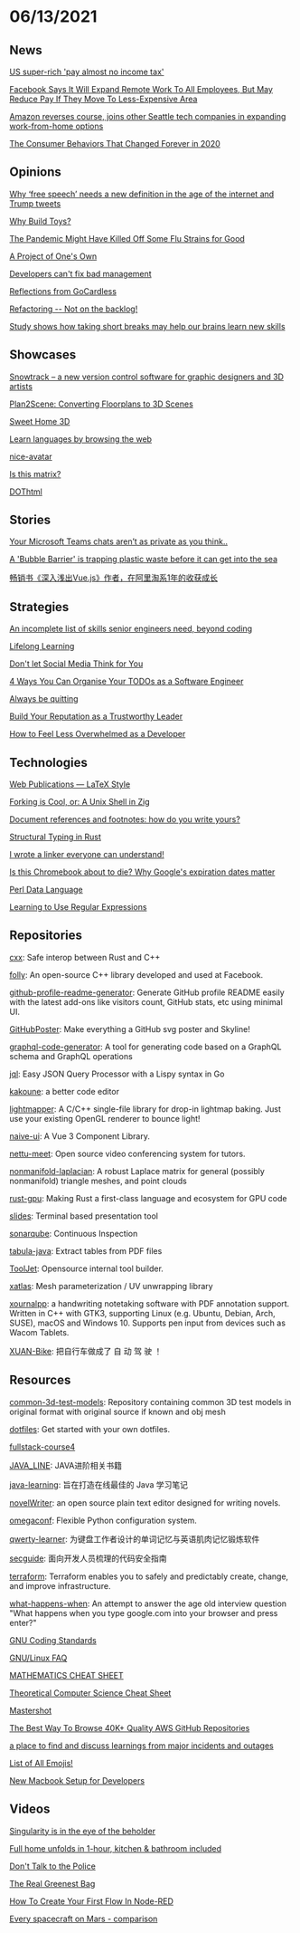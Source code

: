 # 06/13/2021

## News
[US super-rich 'pay almost no income tax'](https://www.bbc.com/news/business-57383869)

[Facebook Says It Will Expand Remote Work To All Employees, But May Reduce Pay If They Move To Less-Expensive Area](https://www.bloomberg.com/news/articles/2021-06-09/facebook-says-it-will-expand-remote-work-to-all-employees)

[Amazon reverses course, joins other Seattle tech companies in expanding work-from-home options](https://mynorthwest.com/2960761/amazon-offering-flexible-work-from-home-options-seattle-tech-companies/)

[The Consumer Behaviors That Changed Forever in 2020](https://www.businesswire.com/news/home/20201216005341/en/The-Consumer-Behaviors-That-Changed-Forever-in-2020)

## Opinions
[Why ‘free speech’ needs a new definition in the age of the internet and Trump tweets](https://theconversation.com/why-free-speech-needs-a-new-definition-in-the-age-of-the-internet-and-trump-tweets-152919)

[Why Build Toys?](https://www.ycombinator.com/library/3U-why-build-toys)

[The Pandemic Might Have Killed Off Some Flu Strains for Good](https://gizmodo.com/the-pandemic-might-have-killed-off-some-flu-strains-for-1847033924)

[A Project of One's Own](http://paulgraham.com/own.html)

[Developers can't fix bad management](https://iism.org/article/developers-can-t-fix-bad-management-57)

[Reflections from GoCardless](https://paprikati.github.io/2021/06/10/leaving-gocardless.html)

[Refactoring -- Not on the backlog!](https://ronjeffries.com/xprog/articles/refactoring-not-on-the-backlog/)

[Study shows how taking short breaks may help our brains learn new skills](https://www.ninds.nih.gov/News-Events/News-and-Press-Releases/Press-Releases/Study-shows-how-taking-short-breaks-may-help-our-brains)

## Showcases
[Snowtrack – a new version control software for graphic designers and 3D artists](https://snowtrack.io/)

[Plan2Scene: Converting Floorplans to 3D Scenes](https://3dlg-hcvc.github.io/plan2scene/)

[Sweet Home 3D](http://www.sweethome3d.com/)

[Learn languages by browsing the web](https://www.fluent.co/)

[nice-avatar](https://nice-avatar.chilllab.io/)

[Is this matrix?](https://isthisamatrix.com/)

[DOThtml](https://dothtml.org/)

## Stories
[Your Microsoft Teams chats aren’t as private as you think..](https://infinitelogins.com/2021/06/06/your-microsoft-teams-chats-arent-as-private-as-you-think/)

[A 'Bubble Barrier' is trapping plastic waste before it can get into the sea](https://edition.cnn.com/2021/06/08/europe/bubble-barrier-sea-c2e-spc-intl/index.html)

[畅销书《深入浅出Vue.js》作者，在阿里淘系1年的收获成长](https://mp.weixin.qq.com/s?__biz=Mzg4MjE5OTI4Mw==&mid=2247488285&idx=1&sn=d540e16d038234f0351047ce8461004a&scene=21#wechat_redirect)

## Strategies
[An incomplete list of skills senior engineers need, beyond coding](https://skamille.medium.com/an-incomplete-list-of-skills-senior-engineers-need-beyond-coding-8ed4a521b29f)

[Lifelong Learning](https://sahilbloom.substack.com/p/lifelong-learning)

[Don't let Social Media Think for You](https://www.disgustinglyoptimistic.com/post/don-t-let-social-media-think-for-you)

[4 Ways You Can Organise Your TODOs as a Software Engineer](https://medium.com/agileinsider/4-ways-you-can-organise-your-todos-as-a-software-engineer-2bf2901ee503)

[Always be quitting](https://jmmv.dev/2021/04/always-be-quitting.html)

[Build Your Reputation as a Trustworthy Leader](https://hbr.org/2021/06/build-your-reputation-as-a-trustworthy-leader)

[How to Feel Less Overwhelmed as a Developer](https://medium.com/@juliahaigh/how-to-feel-less-overwhelmed-as-a-developer-79bc816709de)

## Technologies
[Web Publications — LaTeX Style](https://goessner.github.io/mdmath/publication.html)

[Forking is Cool, or: A Unix Shell in Zig](http://ratfactor.com/zig/forking-is-cool)

[Document references and footnotes: how do you write yours?](https://design102.blog.gov.uk/2021/05/28/document-references-and-footnotes-how-do-you-write-yours/)

[Structural Typing in Rust](https://beachape.com/blog/2021/05/25/structural-typing-in-rust/)

[I wrote a linker everyone can understand!](https://briancallahan.net/blog/20210609.html)

[Is this Chromebook about to die? Why Google's expiration dates matter](https://www.pcworld.com/article/3570263/77-chromebooks-you-shouldnt-buy-why-googles-expiration-dates-matter.html)

[Perl Data Language](http://pdl.perl.org/)

[Learning to Use Regular Expressions](https://gnosis.cx/publish/programming/regular_expressions.html)

## Repositories
[cxx](https://github.com/dtolnay/cxx): Safe interop between Rust and C++

[folly](https://github.com/facebook/folly): An open-source C++ library developed and used at Facebook.

[github-profile-readme-generator](https://github.com/rahuldkjain/github-profile-readme-generator): Generate GitHub profile README easily with the latest add-ons like visitors count, GitHub stats, etc using minimal UI.

[GitHubPoster](https://github.com/yihong0618/GitHubPoster): Make everything a GitHub svg poster and Skyline!

[graphql-code-generator](https://github.com/dotansimha/graphql-code-generator): A tool for generating code based on a GraphQL schema and GraphQL operations

[jql](https://github.com/cube2222/jql): Easy JSON Query Processor with a Lispy syntax in Go

[kakoune](https://github.com/mawww/kakoune): a better code editor

[lightmapper](https://github.com/ands/lightmapper): A C/C++ single-file library for drop-in lightmap baking. Just use your existing OpenGL renderer to bounce light!

[naive-ui](https://github.com/TuSimple/naive-ui): A Vue 3 Component Library.

[nettu-meet](https://github.com/fmeringdal/nettu-meet): Open source video conferencing system for tutors.

[nonmanifold-laplacian](https://github.com/nmwsharp/nonmanifold-laplacian): A robust Laplace matrix for general (possibly nonmanifold) triangle meshes, and point clouds

[rust-gpu](https://github.com/EmbarkStudios/rust-gpu): Making Rust a first-class language and ecosystem for GPU code

[slides](https://github.com/maaslalani/slides): Terminal based presentation tool

[sonarqube](https://github.com/SonarSource/sonarqube): Continuous Inspection

[tabula-java](https://github.com/tabulapdf/tabula-java): Extract tables from PDF files

[ToolJet](https://github.com/ToolJet/ToolJet): Opensource internal tool builder.

[xatlas](https://github.com/jpcy/xatlas): Mesh parameterization / UV unwrapping library

[xournalpp](https://github.com/xournalpp/xournalpp): a handwriting notetaking software with PDF annotation support. Written in C++ with GTK3, supporting Linux (e.g. Ubuntu, Debian, Arch, SUSE), macOS and Windows 10. Supports pen input from devices such as Wacom Tablets.

[XUAN-Bike](https://github.com/peng-zhihui/XUAN-Bike): 把自行车做成了 自 动 驾 驶 ！

## Resources
[common-3d-test-models](https://github.com/alecjacobson/common-3d-test-models): Repository containing common 3D test models in original format with original source if known and obj mesh

[dotfiles](https://github.com/driesvints/dotfiles): Get started with your own dotfiles.

[fullstack-course4](https://github.com/jhu-ep-coursera/fullstack-course4)

[JAVA_LINE](https://github.com/singgel/JAVA_LINE): JAVA进阶相关书籍

[java-learning](https://github.com/brianway/java-learning): 旨在打造在线最佳的 Java 学习笔记

[novelWriter](https://github.com/vkbo/novelWriter): an open source plain text editor designed for writing novels.

[omegaconf](https://github.com/omry/omegaconf): Flexible Python configuration system.

[qwerty-learner](https://github.com/Kaiyiwing/qwerty-learner): 为键盘工作者设计的单词记忆与英语肌肉记忆锻炼软件

[secguide](https://github.com/Tencent/secguide): 面向开发人员梳理的代码安全指南

[terraform](https://github.com/hashicorp/terraform): Terraform enables you to safely and predictably create, change, and improve infrastructure.

[what-happens-when](https://github.com/alex/what-happens-when): An attempt to answer the age old interview question "What happens when you type google.com into your browser and press enter?"

[GNU Coding Standards](https://www.gnu.org/prep/standards/standards.html)

[GNU/Linux FAQ](https://www.gnu.org/gnu/gnu-linux-faq.html)

[MATHEMATICS CHEAT SHEET](https://ourway.keybase.pub/mathematics_cheat_sheet.pdf)

[Theoretical Computer Science Cheat Sheet](https://www.tug.org/texshowcase/cheat.pdf)

[Mastershot](https://mastershot.app/)

[The Best Way To Browse 40K+ Quality AWS GitHub Repositories](https://app.polymersearch.com/discover/aws)

[a place to find and discuss learnings from major incidents and outages](https://postmortem.io/)

[List of All Emojis!](https://listemoji.com/)

[New Macbook Setup for Developers](https://thescottkrause.com/emerging_tech/new_macbook_setup_for_dev/)

## Videos
[Singularity is in the eye of the beholder](https://wandb.ai/wandb_fc/gradient-dissent/reports/Peter-Norvig-Google-s-Director-of-Research-Singularity-is-in-the-eye-of-the-beholder--Vmlldzo2MTYwNjk?galleryTag=gradient-dissent)

[Full home unfolds in 1-hour, kitchen & bathroom included](https://www.youtube.com/watch?v=_W2YDxVi02I)

[Don't Talk to the Police](https://www.youtube.com/watch?v=d-7o9xYp7eE&t=4s)

[The Real Greenest Bag](https://www.youtube.com/watch?v=JvzvM9tf5s0)

[How To Create Your First Flow In Node-RED](https://www.youtube.com/watch?v=cVWVr_T7kQ0)

[Every spacecraft on Mars - comparison](https://www.youtube.com/watch?v=ER6EO4B7V68)
